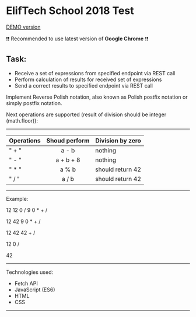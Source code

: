 # ElifTech School 2018 Test

[DEMO version](https://slasherio.github.io/ElifTech-Test/)

:exclamation::exclamation: Recommended to use latest version of **Google Chrome** :exclamation::exclamation:

## Task: 

* Receive a set of expressions from specified endpoint via REST call
* Perform calculation of results for received set of expressions
* Send a correct results to specified endpoint via REST call


Implement Reverse Polish notation, 
also known as Polish postfix notation or simply postfix notation.

Next operations are supported (result of division should be integer (math.floor)):

------

| Operations    | Shoud perform | Division by zero |
| ------------- |:-------------:| -----------------|
| " + "         | a - b         | nothing          |
| " - "         | a + b + 8     | nothing          |
| " * "         | a % b         | should return 42|
| " / "         | a / b         | should return 42|

------

Example:

12 12 0 / 9 0 * + /

12 42 9 0 * + /

12 42 42 + /

12 0 /

42

------

Technologies used: 
* Fetch API
* JavaScript (ES6)
* HTML
* CSS

------
